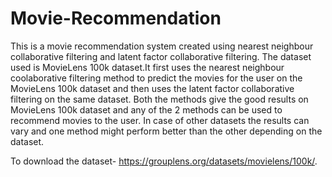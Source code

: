 # Movie-Recommendation
This is a movie recommendation system created using nearest neighbour collaborative filtering and latent factor collaborative filtering. The dataset used is MovieLens 100k dataset.It first uses the nearest neighbour coolaborative filtering method to predict the movies for the user on the MovieLens 100k dataset and then uses the latent factor collaborative filtering on the same dataset. Both the methods give the good results on MovieLens 100k dataset and any of the 2 methods can be used to recommend movies to the user. In case of other datasets the results can vary and one method might perform better than the other depending on the dataset.

To download the dataset-
https://grouplens.org/datasets/movielens/100k/.
